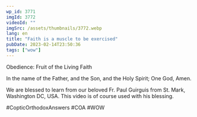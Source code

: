 ```yaml
---
wp_id: 3771
imgId: 3772
videoId: ""
imgSrc: /assets/thumbnails/3772.webp
lang: en
title: "Faith is a muscle to be exercised"
pubDate: 2023-02-14T23:50:36
tags: ["wow"]
---
```


<!-- page: 6 -->

<p>Obedience: Fruit of the Living Faith</p>
<p>In the name of the Father, and the Son, and the Holy Spirit; One God, Amen.</p>
<p>We are blessed to learn from our beloved Fr. Paul Guirguis from St. Mark, Washington DC, USA. This video is of course used with his blessing.</p>
<p>#CopticOrthodoxAnswers #COA #WOW</p>
